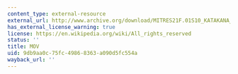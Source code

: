```yaml
---
content_type: external-resource
external_url: http://www.archive.org/download/MITRES21F.01S10_KATAKANA_EXERCISES/5b8.mov
has_external_license_warning: true
license: https://en.wikipedia.org/wiki/All_rights_reserved
status: ''
title: MOV
uid: 9db9aa0c-75fc-4986-8363-a090d5fc554a
wayback_url: ''
---
```

